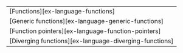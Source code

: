 ||
|--------|
| [Functions][ex-language-functions] |
| [Generic functions][ex-language-generic-functions] |
| [Function pointers][ex-language-function-pointers] |
| [Diverging functions][ex-language-diverging-functions] |
